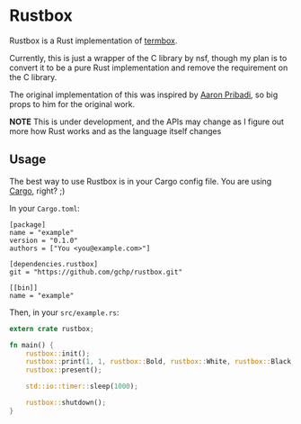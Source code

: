 # Rustbox

Rustbox is a Rust implementation of [termbox](http://github.com/nsf/termbox).

Currently, this is just a wrapper of the C library by nsf, though my plan is to convert it to be a pure Rust implementation and remove the requirement on the C library.

The original implementation of this was inspired by [Aaron Pribadi](http://github.com/apribadi/rust-termbox), so big props to him for the original work.

**NOTE** This is under development, and the APIs may change as I figure out more how Rust works and as the language itself changes

## Usage

The best way to use Rustbox is in your Cargo config file. You are using [Cargo](http://github.com/rust-lang/cargo), right? ;)

In your `Cargo.toml`:

```
[package]
name = "example"
version = "0.1.0"
authors = ["You <you@example.com>"]

[dependencies.rustbox]
git = "https://github.com/gchp/rustbox.git"

[[bin]]
name = "example"
```

Then, in your  `src/example.rs`:

```rust
extern crate rustbox;

fn main() {
    rustbox::init();
    rustbox::print(1, 1, rustbox::Bold, rustbox::White, rustbox::Black, "Hello, world!");
    rustbox::present();

    std::io::timer::sleep(1000);

    rustbox::shutdown();
}
```
